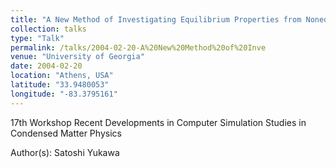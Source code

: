 ```yaml
---
title: "A New Method of Investigating Equilibrium Properties from Nonequilibrium Work"
collection: talks
type: "Talk"
permalink: /talks/2004-02-20-A%20New%20Method%20of%20Inve
venue: "University of Georgia"
date: 2004-02-20
location: "Athens, USA"
latitude: "33.9480053"
longitude: "-83.3795161"
---
```


17th Workshop Recent Developments in Computer Simulation Studies in Condensed Matter Physics

Author(s): Satoshi Yukawa
